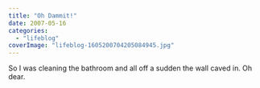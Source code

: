 ```yaml
---
title: "Oh Dammit!"
date: 2007-05-16
categories: 
  - "lifeblog"
coverImage: "lifeblog-1605200704205084945.jpg"
---
```


So I was cleaning the bathroom and all off a sudden the wall caved in. Oh dear.
